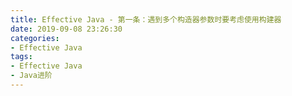 ```yaml
---
title: Effective Java - 第一条：遇到多个构造器参数时要考虑使用构建器
date: 2019-09-08 23:26:30
categories:
- Effective Java
tags:
- Effective Java
- Java进阶
---
```


